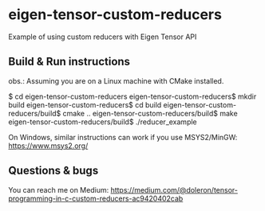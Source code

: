 # eigen-tensor-custom-reducers
Example of using custom reducers with Eigen Tensor API

## Build & Run instructions

obs.: Assuming you are on a Linux machine with CMake installed.

$ cd eigen-tensor-custom-reducers
eigen-tensor-custom-reducers$ mkdir build
eigen-tensor-custom-reducers$ cd build
eigen-tensor-custom-reducers/build$ cmake ..
eigen-tensor-custom-reducers/build$ make
eigen-tensor-custom-reducers/build$ ./reducer_example 

On Windows, similar instructions can work if you use MSYS2/MinGW: https://www.msys2.org/

## Questions & bugs
You can reach me on Medium: https://medium.com/@doleron/tensor-programming-in-c-custom-reducers-ac9420402cab